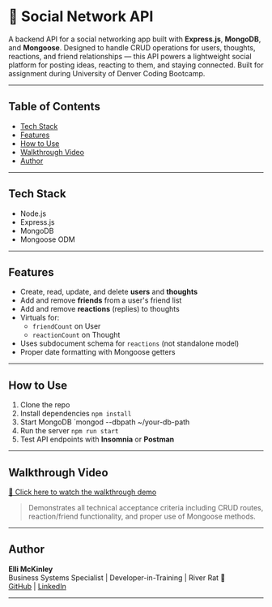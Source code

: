 # 📡 Social Network API

A backend API for a social networking app built with **Express.js**, **MongoDB**, and **Mongoose**. Designed to handle CRUD operations for users, thoughts, reactions, and friend relationships — this API powers a lightweight social platform for posting ideas, reacting to them, and staying connected. Built for assignment during University of Denver Coding Bootcamp.

---

## Table of Contents

- [Tech Stack](#-tech-stack)
- [Features](#-features)
- [How to Use](#-how-to-use)
- [Walkthrough Video](#-walkthrough-video)
- [Author](#-author)

---

## Tech Stack

- Node.js
- Express.js
- MongoDB
- Mongoose ODM

---

## Features

- Create, read, update, and delete **users** and **thoughts**
- Add and remove **friends** from a user's friend list
- Add and remove **reactions** (replies) to thoughts
- Virtuals for:
  - `friendCount` on User
  - `reactionCount` on Thought
- Uses subdocument schema for `reactions` (not standalone model)
- Proper date formatting with Mongoose getters

---

## How to Use

1. Clone the repo
2. Install dependencies `npm install`
3. Start MongoDB `mongod --dbpath ~/your-db-path
4. Run the server `npm run start`
5. Test API endpoints with **Insomnia** or **Postman**

---

## Walkthrough Video

[🔗 Click here to watch the walkthrough demo](https://your-video-link.com)

> Demonstrates all technical acceptance criteria including CRUD routes, reaction/friend functionality, and proper use of Mongoose methods.

---

## Author

**Elli McKinley**  
Business Systems Specialist | Developer-in-Training | River Rat 🛶  
[GitHub](https://github.com/ellimckinley) | [LinkedIn](https://linkedin.com/in/ellimckinley)

---
